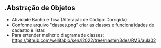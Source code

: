 .Abstração de Objetos
--------------
- Atividade Banho e Tosa (Alteração de Código: Corrigida)
- Conforme arquivo "classes.png" criar as classes e funcionalidades de cadastro e listar.
- Para entender melhor o diagrama de classes: https://github.com/wellifabio/senai2022/tree/master/3des/RMS/aula02